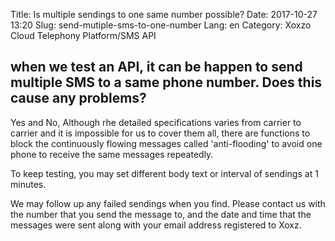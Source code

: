Title: Is multiple sendings to one same number possible?
Date: 2017-10-27 13:20
Slug: send-mutiple-sms-to-one-number
Lang: en
Category: Xoxzo Cloud Telephony Platform/SMS API

## when we test an API, it can be happen to send multiple SMS to a same phone number. Does this cause any problems?

Yes and No,
Although rhe detailed specifications varies from carrier to carrier and it is impossible for us to cover them all, there are functions to block the continuously flowing messages called 'anti-flooding' to avoid one phone to receive the same messages repeatedly.

To keep testing, you may set different body text or interval of sendings at 1 minutes.

We may follow up any failed sendings when you find.
Please contact us with the number that you send the message to, and the date and time that the messages were sent along with your email address registered to Xoxz.
